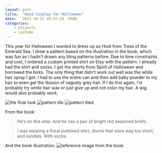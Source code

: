 ```yaml
---
layout: post
title:  "Hoid Cosplay for Halloween"
date:   2023-10-31 10:55:20 -0500
categories: 
    - projects
    - costume
---
```


This year for Halloween I wanted to dress up as Hoid from Tress of the Emerald Sea. I drew a pattern based on the illustration in the book, which was fun as I hadn't drawn any tiling patterns before. Due to time constraints and cost, I ordered a custom printed shirt on Etsy with the pattern. I already had the shirt and socks. I got the shorts from Spirit of Halloween and borrowed the birks. The only thing that didn't work out well was the white hair spray I got. I had to use the entire can and then add baby powder to my hair to even get the illusion of vaguely grey hair. If I do this again, I'd probably try white hair wax or just give up and not color my hair. A wig would also probably work.

![the final look](https://64.media.tumblr.com/3e666b136a4000fd2395fc18f6d5530b/af87cf4d5e1263c7-40/s2048x3072/c7a611b34595086c8f0e08046e48b1879f4b1a4e.jpg "the final look")
![pattern tile](https://64.media.tumblr.com/cc860a163a91f25d5eee59f6193ef46a/fb36a793d1e79120-34/s2048x3072/19a2fb628d6dc3cee42a84598346b2977628b0e3.png "pattern tile")
![pattern tiled](https://64.media.tumblr.com/f6398fa9b11b46e975c9cbd1738ad3af/fb36a793d1e79120-73/s2048x3072/8ee2123150d7f4f3ddf3c12f9a182e30fd0991a1.png "pattern tiled")

From the book:
> He’s on this ship. And he has a pair of bright red sequined briefs.

> I was wearing a floral buttoned shirt, shorts that were way too short, and sandals.
With socks.

And the book illustration:
![reference image from the book](https://coppermind.net/wiki/File:BattleOfWits.jpg#/media/File:BattleOfWits.jpg "reference image from the book")